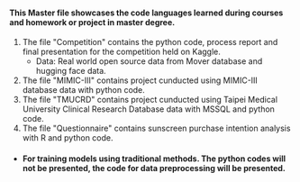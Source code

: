 #### This Master file showcases the code languages learned during courses and homework or project in master degree.

1. The file "Competition" contains the python code, process report and final presentation for the competition held on Kaggle.
   * Data: Real world open source data from Mover database and hugging face data.
2. The file "MIMIC-III" contains project cunducted using MIMIC-III database data with python code.
3. The file "TMUCRD" contains project cunducted using Taipei Medical University Clinical Research Database data with MSSQL and python code.
4. The file "Questionnaire" contains sunscreen purchase intention analysis with R and python code.

  * #### For training models using traditional methods. The python codes will not be presented, the code for data preprocessing will be presented.
